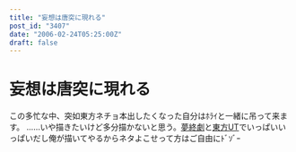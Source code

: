 ```yaml
---
title: "妄想は唐突に現れる"
post_id: "3407"
date: "2006-02-24T05:25:00Z"
draft: false
---
```


# 妄想は唐突に現れる

この多忙な中、突如東方ネチョ本出したくなった自分はﾎﾗｲと一緒に吊って来ます。 ……いや描きたいけど多分描かないと思う。[夢終劇](/!/thC/)と[東方UT](/tag/thb)でいっぱいいっぱいだし俺が描いてやるからネタよこせって方はご自由にﾄﾞｿﾞｰ
